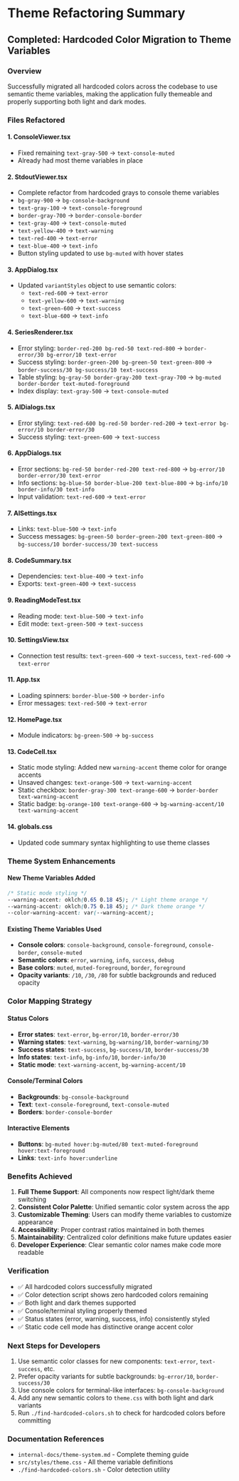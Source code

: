 # Theme Refactoring Summary

## Completed: Hardcoded Color Migration to Theme Variables

### Overview
Successfully migrated all hardcoded colors across the codebase to use semantic theme variables, making the application fully themeable and properly supporting both light and dark modes.

### Files Refactored

#### 1. **ConsoleViewer.tsx**
- Fixed remaining `text-gray-500` → `text-console-muted`
- Already had most theme variables in place

#### 2. **StdoutViewer.tsx** 
- Complete refactor from hardcoded grays to console theme variables
- `bg-gray-900` → `bg-console-background`
- `text-gray-100` → `text-console-foreground`
- `border-gray-700` → `border-console-border`
- `text-gray-400` → `text-console-muted`
- `text-yellow-400` → `text-warning`
- `text-red-400` → `text-error`
- `text-blue-400` → `text-info`
- Button styling updated to use `bg-muted` with hover states

#### 3. **AppDialog.tsx**
- Updated `variantStyles` object to use semantic colors:
  - `text-red-600` → `text-error`
  - `text-yellow-600` → `text-warning`
  - `text-green-600` → `text-success`
  - `text-blue-600` → `text-info`

#### 4. **SeriesRenderer.tsx**
- Error styling: `border-red-200 bg-red-50 text-red-800` → `border-error/30 bg-error/10 text-error`
- Success styling: `border-green-200 bg-green-50 text-green-800` → `border-success/30 bg-success/10 text-success`
- Table styling: `bg-gray-50 border-gray-200 text-gray-700` → `bg-muted border-border text-muted-foreground`
- Index display: `text-gray-500` → `text-console-muted`

#### 5. **AIDialogs.tsx**
- Error styling: `text-red-600 bg-red-50 border-red-200` → `text-error bg-error/10 border-error/30`
- Success styling: `text-green-600` → `text-success`

#### 6. **AppDialogs.tsx**
- Error sections: `bg-red-50 border-red-200 text-red-800` → `bg-error/10 border-error/30 text-error`
- Info sections: `bg-blue-50 border-blue-200 text-blue-800` → `bg-info/10 border-info/30 text-info`
- Input validation: `text-red-600` → `text-error`

#### 7. **AISettings.tsx**
- Links: `text-blue-500` → `text-info`
- Success messages: `bg-green-50 border-green-200 text-green-800` → `bg-success/10 border-success/30 text-success`

#### 8. **CodeSummary.tsx**
- Dependencies: `text-blue-400` → `text-info`
- Exports: `text-green-400` → `text-success`

#### 9. **ReadingModeTest.tsx**
- Reading mode: `text-blue-500` → `text-info`
- Edit mode: `text-green-500` → `text-success`

#### 10. **SettingsView.tsx**
- Connection test results: `text-green-600` → `text-success`, `text-red-600` → `text-error`

#### 11. **App.tsx**
- Loading spinners: `border-blue-500` → `border-info`
- Error messages: `text-red-500` → `text-error`

#### 12. **HomePage.tsx**
- Module indicators: `bg-green-500` → `bg-success`

#### 13. **CodeCell.tsx**
- Static mode styling: Added new `warning-accent` theme color for orange accents
- Unsaved changes: `text-orange-500` → `text-warning-accent`
- Static checkbox: `border-gray-300 text-orange-600` → `border-border text-warning-accent`
- Static badge: `bg-orange-100 text-orange-600` → `bg-warning-accent/10 text-warning-accent`

#### 14. **globals.css**
- Updated code summary syntax highlighting to use theme classes

### Theme System Enhancements

#### New Theme Variables Added
```css
/* Static mode styling */
--warning-accent: oklch(0.65 0.18 45); /* Light theme orange */
--warning-accent: oklch(0.75 0.18 45); /* Dark theme orange */
--color-warning-accent: var(--warning-accent);
```

#### Existing Theme Variables Used
- **Console colors**: `console-background`, `console-foreground`, `console-border`, `console-muted`
- **Semantic colors**: `error`, `warning`, `info`, `success`, `debug`
- **Base colors**: `muted`, `muted-foreground`, `border`, `foreground`
- **Opacity variants**: `/10`, `/30`, `/80` for subtle backgrounds and reduced opacity

### Color Mapping Strategy

#### Status Colors
- **Error states**: `text-error`, `bg-error/10`, `border-error/30`
- **Warning states**: `text-warning`, `bg-warning/10`, `border-warning/30`
- **Success states**: `text-success`, `bg-success/10`, `border-success/30`
- **Info states**: `text-info`, `bg-info/10`, `border-info/30`
- **Static mode**: `text-warning-accent`, `bg-warning-accent/10`

#### Console/Terminal Colors
- **Backgrounds**: `bg-console-background`
- **Text**: `text-console-foreground`, `text-console-muted`
- **Borders**: `border-console-border`

#### Interactive Elements
- **Buttons**: `bg-muted hover:bg-muted/80 text-muted-foreground hover:text-foreground`
- **Links**: `text-info hover:underline`

### Benefits Achieved

1. **Full Theme Support**: All components now respect light/dark theme switching
2. **Consistent Color Palette**: Unified semantic color system across the app
3. **Customizable Theming**: Users can modify theme variables to customize appearance
4. **Accessibility**: Proper contrast ratios maintained in both themes
5. **Maintainability**: Centralized color definitions make future updates easier
6. **Developer Experience**: Clear semantic color names make code more readable

### Verification
- ✅ All hardcoded colors successfully migrated
- ✅ Color detection script shows zero hardcoded colors remaining
- ✅ Both light and dark themes supported
- ✅ Console/terminal styling properly themed
- ✅ Status states (error, warning, success, info) consistently styled
- ✅ Static code cell mode has distinctive orange accent color

### Next Steps for Developers
1. Use semantic color classes for new components: `text-error`, `text-success`, etc.
2. Prefer opacity variants for subtle backgrounds: `bg-error/10`, `border-success/30`
3. Use console colors for terminal-like interfaces: `bg-console-background`
4. Add any new semantic colors to `theme.css` with both light and dark variants
5. Run `./find-hardcoded-colors.sh` to check for hardcoded colors before committing

### Documentation References
- `internal-docs/theme-system.md` - Complete theming guide
- `src/styles/theme.css` - All theme variable definitions
- `./find-hardcoded-colors.sh` - Color detection utility
